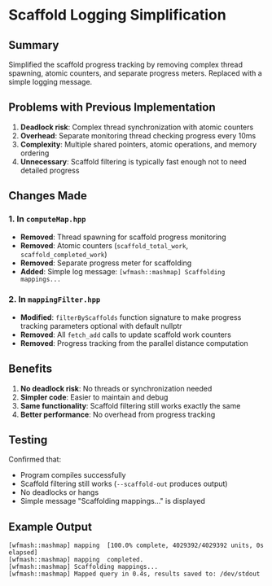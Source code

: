 # Scaffold Logging Simplification

## Summary
Simplified the scaffold progress tracking by removing complex thread spawning, atomic counters, and separate progress meters. Replaced with a simple logging message.

## Problems with Previous Implementation
1. **Deadlock risk**: Complex thread synchronization with atomic counters
2. **Overhead**: Separate monitoring thread checking progress every 10ms
3. **Complexity**: Multiple shared pointers, atomic operations, and memory ordering
4. **Unnecessary**: Scaffold filtering is typically fast enough not to need detailed progress

## Changes Made

### 1. In `computeMap.hpp`
- **Removed**: Thread spawning for scaffold progress monitoring
- **Removed**: Atomic counters (`scaffold_total_work`, `scaffold_completed_work`)
- **Removed**: Separate progress meter for scaffolding
- **Added**: Simple log message: `[wfmash::mashmap] Scaffolding mappings...`

### 2. In `mappingFilter.hpp`
- **Modified**: `filterByScaffolds` function signature to make progress tracking parameters optional with default nullptr
- **Removed**: All `fetch_add` calls to update scaffold work counters
- **Removed**: Progress tracking from the parallel distance computation

## Benefits
1. **No deadlock risk**: No threads or synchronization needed
2. **Simpler code**: Easier to maintain and debug
3. **Same functionality**: Scaffold filtering still works exactly the same
4. **Better performance**: No overhead from progress tracking

## Testing
Confirmed that:
- Program compiles successfully
- Scaffold filtering still works (`--scaffold-out` produces output)
- No deadlocks or hangs
- Simple message "Scaffolding mappings..." is displayed

## Example Output
```
[wfmash::mashmap] mapping  [100.0% complete, 4029392/4029392 units, 0s elapsed]
[wfmash::mashmap] mapping  completed.
[wfmash::mashmap] Scaffolding mappings...
[wfmash::mashmap] Mapped query in 0.4s, results saved to: /dev/stdout
```